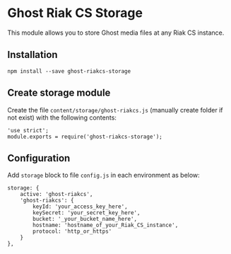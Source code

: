 # Ghost Riak CS Storage

This module allows you to store Ghost media files at any Riak CS instance.


## Installation

```
npm install --save ghost-riakcs-storage
```

## Create storage module

Create the file `content/storage/ghost-riakcs.js` (manually create folder
if not exist) with the following contents:

```
'use strict';
module.exports = require('ghost-riakcs-storage');
```

## Configuration

Add `storage` block to file `config.js` in each environment as below:

```
storage: {
	active: 'ghost-riakcs',
	'ghost-riakcs': {
		keyId: 'your_access_key_here',
		keySecret: 'your_secret_key_here',
		bucket: '_your_bucket_name_here',
		hostname: 'hostname_of_your_Riak_CS_instance',
		protocol: 'http_or_https'
	}
},
```
